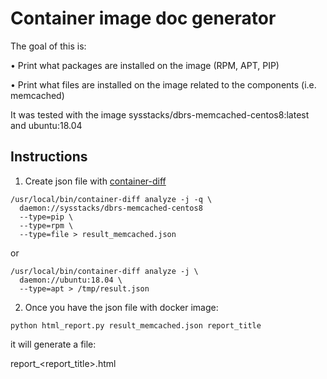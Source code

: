# Container image doc generator

The goal of this is: 

•	Print what packages are installed on the image (RPM, APT, PIP)

•	Print what files are installed on the image related to the components (i.e. memcached)

It was tested with the image sysstacks/dbrs-memcached-centos8:latest and ubuntu:18.04

## Instructions

1) Create json file with [container-diff](https://github.com/GoogleContainerTools/container-diff)

```
/usr/local/bin/container-diff analyze -j -q \
  daemon://sysstacks/dbrs-memcached-centos8 
  --type=pip \
  --type=rpm \
  --type=file > result_memcached.json
```

or 

```
/usr/local/bin/container-diff analyze -j \
  daemon://ubuntu:18.04 \
  --type=apt > /tmp/result.json
```

2) Once you have the json file with docker image:

```
python html_report.py result_memcached.json report_title
```

it will generate a file:

report_<report_title>.html


